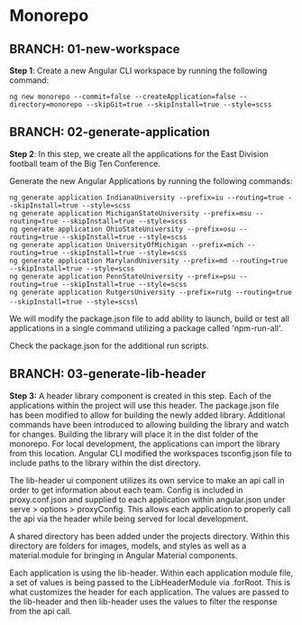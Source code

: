 # Monorepo
## BRANCH: 01-new-workspace
**Step 1**: Create a new Angular CLI workspace by running the following command:

`ng new monorepo --commit=false --createApplication=false --directory=monorepo --skipGit=true --skipInstall=true --style=scss`

## BRANCH: 02-generate-application
**Step 2**: In this step, we create all the applications for the East Division football team of the Big Ten Conference.

Generate the new Angular Applications by running the following commands:

`ng generate application IndianaUniversity --prefix=iu --routing=true --skipInstall=true --style=scss`\
`ng generate application MichiganStateUniversity --prefix=msu --routing=true --skipInstall=true --style=scss`\
`ng generate application OhioStateUniversity --prefix=osu --routing=true --skipInstall=true --style=scss`\
`ng generate application UniversityOfMichigan --prefix=mich --routing=true --skipInstall=true --style=scss`\
`ng generate application MarylandUniversity --prefix=md --routing=true --skipInstall=true --style=scss`\
`ng generate application PennStateUniversity --prefix=psu --routing=true --skipInstall=true --style=scss`\
`ng generate application RutgersUniversity --prefix=rutg --routing=true --skipInstall=true --style=scss`\

We will modify the package.json file to add ability to launch, build or test all applications in a single command utilizing a package called 'npm-run-all'.

Check the package.json for the additional run scripts.

## BRANCH: 03-generate-lib-header
**Step 3:** A header library component is created in this step. Each of the applications within the project will use this header.
The package.json file has been modified to allow for building the newly added library. Additional commands have been introduced to allowing building the library and watch for changes. Building the library will place it in the dist folder of the monorepo. For local development, the applications can import the library from this location. Angular CLI modified the workspaces tsconfig.json file to include paths to the library within the dist directory. 

The lib-header ui component utilizes its own service to make an api call in order to get information about each team. Config is included in proxy.conf.json and supplied to each application within angular.json under serve > options > proxyConfig. This allows each application to properly call the api via the header while being served for local development.

A shared directory has been added under the projects directory. Within this directory are folders for images, models, and styles as well as a material.module for bringing in Angular Material components. 

Each application is using the lib-header. Within each application module file, a set of values is being passed to the LibHeaderModule via .forRoot. This is what customizes the header for each application. The values are passed to the lib-header and then lib-header uses the values to filter the response from the api call. 
